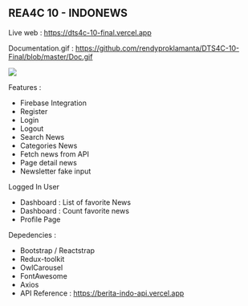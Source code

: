 ## REA4C 10 - INDONEWS

Live web : https://dts4c-10-final.vercel.app

Documentation.gif : https://github.com/rendyproklamanta/DTS4C-10-Final/blob/master/Doc.gif

![](https://github.com/rendyproklamanta/DTS4C-10-Final/blob/master/Doc.gif)

Features :
- Firebase Integration
- Register
- Login
- Logout
- Search News
- Categories News
- Fetch news from API 
- Page detail news
- Newsletter fake input

Logged In User
- Dashboard : List of favorite News
- Dashboard : Count favorite news
- Profile Page

Depedencies :

- Bootstrap / Reactstrap
- Redux-toolkit
- OwlCarousel
- FontAwesome
- Axios
- API Reference : https://berita-indo-api.vercel.app

